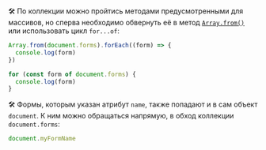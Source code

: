 🛠 По коллекции можно пройтись методами предусмотренными для массивов, но сперва необходимо обвернуть её в метод [`Array.from()`](/js/array-from) или использовать цикл `for...of`:

```js
Array.from(document.forms).forEach((form) => {
  console.log(form)
})

for (const form of document.forms) {
  console.log(form)
}
```

🛠 Формы, которым указан атрибут `name`, также попадают и в сам объект `document`. К ним можно обращаться напрямую, в обход коллекции `document.forms`:

```js
document.myFormName
```
